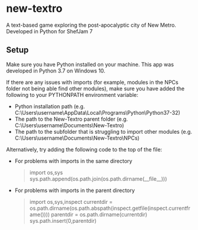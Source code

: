 # new-textro
A text-based game exploring the post-apocalyptic city of New Metro. Developed in Python for ShefJam 7

## Setup
Make sure you have Python installed on your machine. This app was developed in Python 3.7 on Windows 10.

If there are any issues with imports (for example, modules in the NPCs folder not being able find other modules), make sure you have added the following to your PYTHONPATH environment variable:
* Python installation path (e.g. C:\Users\username\AppData\Local\Programs\Python\Python37-32)
* The path to the New-Textro parent folder (e.g. C:\Users\username\Documents\New-Textro)
* The path to the subfolder that is struggling to import other modules (e.g. C:\Users\username\Documents\New-Textro\NPCs)

Alternatively, try adding the following code to the top of the file:
* For problems with imports in the same directory

    > import os,sys
    > sys.path.append(os.path.join(os.path.dirname(\_\_file__)))

* For problems with imports in the parent directory

    > import os,sys,inspect
    > currentdir = os.path.dirname(os.path.abspath(inspect.getfile(inspect.currentframe())))
    > parentdir = os.path.dirname(currentdir)
    > sys.path.insert(0,parentdir) 